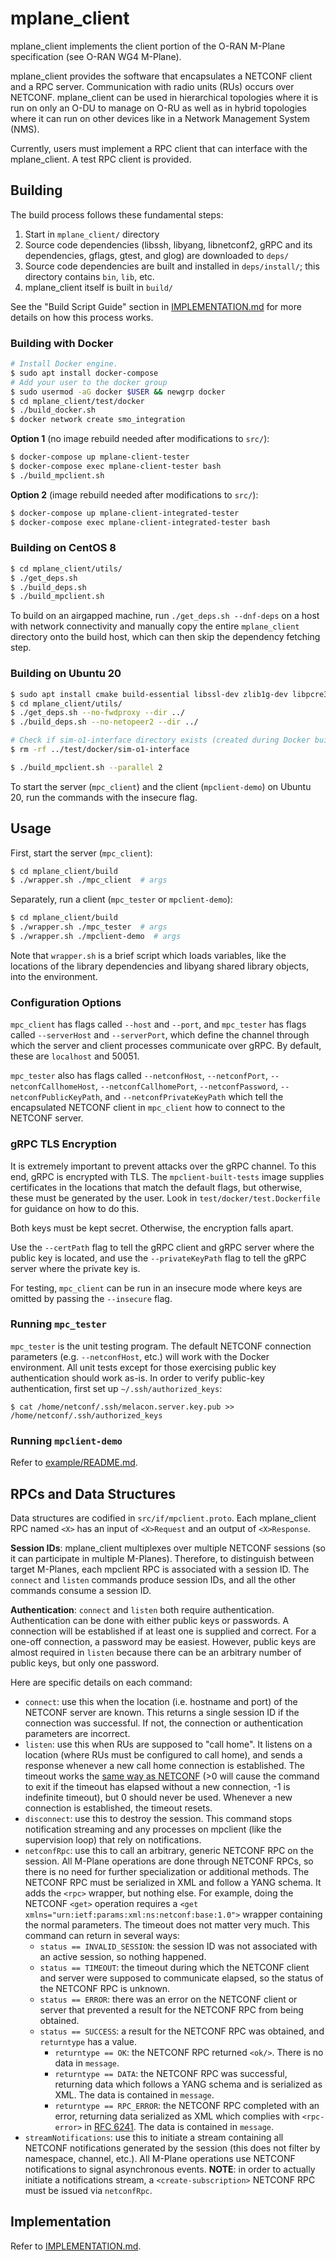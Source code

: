 # mplane_client
mplane_client implements the client portion of the O-RAN M-Plane specification
(see O-RAN WG4 M-Plane).

mplane_client provides the software that encapsulates a NETCONF client and a RPC
server. Communication with radio units (RUs) occurs over NETCONF. mplane_client
can be used in hierarchical topologies where it is run on only an O-DU to manage
on O-RU as well as in hybrid topologies where it can run on other devices like
in a Network Management System (NMS).

Currently, users must implement a RPC client that can interface with the
mplane_client. A test RPC client is provided.

## Building
The build process follows these fundamental steps:
1. Start in `mplane_client/` directory
2. Source code dependencies (libssh, libyang, libnetconf2, gRPC and its
   dependencies, gflags, gtest, and glog) are downloaded to `deps/`
3. Source code dependencies are built and installed in `deps/install/`; this
   directory contains `bin`, `lib`, etc.
4. mplane_client itself is built in `build/`

See the "Build Script Guide" section in [IMPLEMENTATION.md](IMPLEMENTATION.md)
for more details on how this process works.

### Building with Docker
```bash
# Install Docker engine.
$ sudo apt install docker-compose
# Add your user to the docker group
$ sudo usermod -aG docker $USER && newgrp docker
$ cd mplane_client/test/docker
$ ./build_docker.sh
$ docker network create smo_integration
```

**Option 1** (no image rebuild needed after modifications to `src/`):
```bash
$ docker-compose up mplane-client-tester
$ docker-compose exec mplane-client-tester bash
$ ./build_mpclient.sh
```

**Option 2** (image rebuild needed after modifications to `src/`):
```bash
$ docker-compose up mplane-client-integrated-tester
$ docker-compose exec mplane-client-integrated-tester bash
```

### Building on CentOS 8
```bash
$ cd mplane_client/utils/
$ ./get_deps.sh
$ ./build_deps.sh
$ ./build_mpclient.sh
```

To build on an airgapped machine, run `./get_deps.sh --dnf-deps` on a host with
network connectivity and manually copy the entire `mplane_client` directory onto
the build host, which can then skip the dependency fetching step.

### Building on Ubuntu 20
```bash
$ sudo apt install cmake build-essential libssl-dev zlib1g-dev libpcre3-dev
$ cd mplane_client/utils/
$ ./get_deps.sh --no-fwdproxy --dir ../
$ ./build_deps.sh --no-netopeer2 --dir ../

# Check if sim-o1-interface directory exists (created during Docker build) and remove it to avoid build conflicts
$ rm -rf ../test/docker/sim-o1-interface

$ ./build_mpclient.sh --parallel 2
```

To start the server (`mpc_client`) and the client (`mpclient-demo`) on Ubuntu 20, run the commands with the insecure flag. 

## Usage
First, start the server (`mpc_client`):
```bash
$ cd mplane_client/build
$ ./wrapper.sh ./mpc_client  # args
```

Separately, run a client (`mpc_tester` or `mpclient-demo`):
```bash
$ cd mplane_client/build
$ ./wrapper.sh ./mpc_tester  # args
$ ./wrapper.sh ./mpclient-demo  # args
```

Note that `wrapper.sh` is a brief script which loads variables, like the
locations of the library dependencies and libyang shared library objects, into
the environment.

### Configuration Options
`mpc_client` has flags called `--host` and `--port`, and `mpc_tester` has flags
called `--serverHost` and `--serverPort`, which define the channel through which
the server and client processes communicate over gRPC. By default, these are
`localhost` and 50051.

`mpc_tester` also has flags called `--netconfHost`, `--netconfPort`,
`--netconfCallhomeHost`, `--netconfCallhomePort`, `--netconfPassword`,
`--netconfPublicKeyPath`, and `--netconfPrivateKeyPath` which tell the
encapsulated NETCONF client in `mpc_client` how to connect to the NETCONF
server.

### gRPC TLS Encryption
It is extremely important to prevent attacks over the gRPC channel. To this end,
gRPC is encrypted with TLS. The `mpclient-built-tests` image supplies
certificates in the locations that match the default flags, but otherwise, these
must be generated by the user. Look in `test/docker/test.Dockerfile` for
guidance on how to do this.

Both keys must be kept secret. Otherwise, the encryption falls apart.

Use the `--certPath` flag to tell the gRPC client and gRPC server where the
public key is located, and use the `--privateKeyPath` flag to tell the gRPC
server where the private key is.

For testing, `mpc_client` can be run in an insecure mode where keys are omitted
by passing the `--insecure` flag.

### Running `mpc_tester`
`mpc_tester` is the unit testing program. The default NETCONF connection
parameters (e.g. `--netconfHost`, etc.) will work with the Docker environment.
All unit tests except for those exercising public key authentication should work
as-is. In order to verify public-key authentication, first set up
`~/.ssh/authorized_keys`:
```
$ cat /home/netconf/.ssh/melacon.server.key.pub >> /home/netconf/.ssh/authorized_keys
```

### Running `mpclient-demo`
Refer to [example/README.md](example/README.md).

## RPCs and Data Structures
Data structures are codified in `src/if/mpclient.proto`. Each mplane_client RPC
named `<X>` has an input of `<X>Request` and an output of `<X>Response`.

**Session IDs**: mplane_client multiplexes over multiple NETCONF sessions (so it
can participate in multiple M-Planes). Therefore, to distinguish between target
M-Planes, each mpclient RPC is associated with a session ID. The `connect` and
`listen` commands produce session IDs, and all the other commands consume a
session ID.

**Authentication**: `connect` and `listen` both require authentication.
Authentication can be done with either public keys or passwords. A connection
will be established if at least one is supplied and correct. For a one-off
connection, a password may be easiest. However, public keys are almost required
in `listen` because there can be an arbitrary number of public keys, but only
one password.

Here are specific details on each command:
* `connect`: use this when the location (i.e. hostname and port) of the NETCONF
  server are known. This returns a single session ID if the connection was
  successful. If not, the connection or authentication parameters are incorrect.
* `listen`: use this when RUs are supposed to "call home". It listens on a
  location (where RUs must be configured to call home), and sends a response
  whenever a new call home connection is established. The timeout works the
  [same way as NETCONF](https://netopeer.liberouter.org/doc/libnetconf2/devel/html/group__client__ch.html#ga362a3d33b28333a01572cdde151e48b6)
  (>0 will cause the command to exit if the timeout has elapsed without a new
  connection, -1 is indefinite timeout), but 0 should never be used. Whenever a
  new connection is established, the timeout resets.
* `disconnect`: use this to destroy the session. This command stops notification
  streaming and any processes on mpclient (like the supervision loop) that rely
  on notifications.
* `netconfRpc`: use this to call an arbitrary, generic NETCONF RPC on the
  session. All M-Plane operations are done through NETCONF RPCs, so there is no
  need for further specialization or additional methods. The NETCONF RPC must be
  serialized in XML and follow a YANG schema. It adds the `<rpc>` wrapper, but
  nothing else. For example, doing the NETCONF `<get>` operation requires a
  `<get xmlns="urn:ietf:params:xml:ns:netconf:base:1.0">` wrapper containing the
  normal parameters. The timeout does not matter very much. This command can
  return in several ways:
    * `status == INVALID_SESSION`: the session ID was not associated with an
      active session, so nothing happened.
    * `status == TIMEOUT`: the timeout during which the NETCONF client and
      server were supposed to communicate elapsed, so the status of the NETCONF
      RPC is unknown.
    * `status == ERROR`: there was an error on the NETCONF client or server that
      prevented a result for the NETCONF RPC from being obtained.
    * `status == SUCCESS`: a result for the NETCONF RPC was obtained, and
      `returntype` has a value.
        * `returntype == OK`: the NETCONF RPC returned `<ok/>`. There is no data
          in `message`.
        * `returntype == DATA`: the NETCONF RPC was successful, returning data
          which follows a YANG schema and is serialized as XML. The data is
          contained in `message`.
        * `returntype == RPC_ERROR`: the NETCONF RPC completed with an error,
          returning data serialized as XML which complies with `<rpc-error>` in
          [RFC 6241](https://datatracker.ietf.org/doc/html/rfc6241#page-16). The
          data is contained in `message`.
* `streamNotifications`: use this to initiate a stream containing all NETCONF
  notifications generated by the session (this does not filter by namespace,
  channel, etc.). All M-Plane operations use NETCONF notifications to signal
  asynchronous events. **NOTE**: in order to actually initiate a notifications
  stream, a `<create-subscription>`  NETCONF RPC must be issued via
  `netconfRpc`.

## Implementation
Refer to [IMPLEMENTATION.md](IMPLEMENTATION.md).